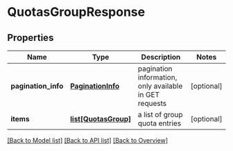 # QuotasGroupResponse

## Properties
Name | Type | Description | Notes
------------ | ------------- | ------------- | -------------
**pagination_info** | [**PaginationInfo**](PaginationInfo.md) | pagination information, only available in GET requests | [optional] 
**items** | [**list[QuotasGroup]**](QuotasGroup.md) | a list of group quota entries | [optional] 

[[Back to Model list]](index.md#documentation-for-models) [[Back to API list]](index.md#endpoint-properties) [[Back to Overview]](index.md)


